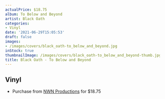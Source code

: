 ```yaml
---
actualPrice: $18.75
album: To Below and Beyond
artist: Black Oath
categories:
- Vinyl
date: '2021-06-29T15:05:53'
draft: false
images:
- /images/covers/black_oath-to_below_and_beyond.jpg
inStock: true
thumbnailImage: /images/covers/black_oath-to_below_and_beyond-thumb.jpg
title: Black Oath - To Below and Beyond
---
```


## Vinyl
* Purchase from [NWN Productions](http://shop.nwnprod.com/index.php?route=product/product&path=75&product_id=816&sort=pd.name&order=ASC) for $18.75
